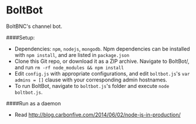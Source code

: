 BoltBot
=======
BoltBNC's channel bot.

####Setup:
 - Dependencies: `npm`, `nodejs`, `mongodb`. Npm dependencies can be installed with `npm install`, and are listed in `package.json`
 - Clone this Git repo, or download it as a ZIP archive. Navigate to BoltBot/, and run `rm -rf node_modules && npm install`
 - Edit `config.js` with appropriate configurations, and edit `boltbot.js`'s `var admins = []` clause with your corresponding admin hostnames.
 - To run BoltBot, navigate to `boltbot.js`'s folder and execute `node boltbot.js`.

####Run as a daemon
 - Read http://blog.carbonfive.com/2014/06/02/node-js-in-production/

